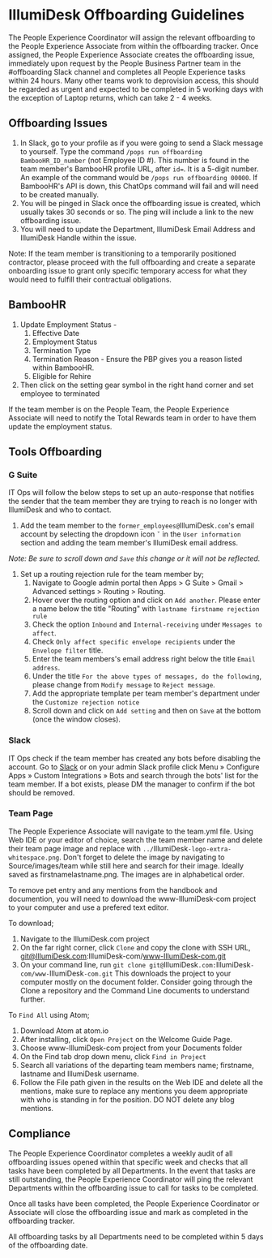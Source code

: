 # IllumiDesk Offboarding Guidelines

The People Experience Coordinator will assign the relevant offboarding to the People Experience Associate from within the offboarding tracker. Once assigned, the People Experience Associate creates the offboarding issue, immediately upon request by the People Business Partner team in the \#offboarding Slack channel and completes all People Experience tasks within 24 hours. Many other teams work to deprovision access, this should be regarded as urgent and expected to be completed in 5 working days with the exception of Laptop returns, which can take 2 - 4 weeks.

## Offboarding Issues <a id="offboarding-issues"></a>

1. In Slack, go to your profile as if you were going to send a Slack message to yourself. Type the command `/pops run offboarding BambooHR_ID_number` \(not Employee ID \#\). This number is found in the team member's BambooHR profile URL, after `id=`. It is a 5-digit number. An example of the command would be `/pops run offboarding 00000`. If BambooHR's API is down, this ChatOps command will fail and will need to be created manually.
2. You will be pinged in Slack once the offboarding issue is created, which usually takes 30 seconds or so. The ping will include a link to the new offboarding issue.
3. You will need to update the Department, IllumiDesk Email Address and IllumiDesk Handle within the issue.

Note: If the team member is transitioning to a temporarily positioned contractor, please proceed with the full offboarding and create a separate onboarding issue to grant only specific temporary access for what they would need to fulfill their contractual obligations.

## BambooHR <a id="bamboohr"></a>

1. Update Employment Status -
   1. Effective Date
   2. Employment Status
   3. Termination Type
   4. Termination Reason - Ensure the PBP gives you a reason listed within BambooHR.
   5. Eligible for Rehire
2. Then click on the setting gear symbol in the right hand corner and set employee to terminated

If the team member is on the People Team, the People Experience Associate will need to notify the Total Rewards team in order to have them update the employment status.

## Tools Offboarding <a id="tools-offboarding"></a>

### G Suite <a id="g-suite"></a>

IT Ops will follow the below steps to set up an auto-response that notifies the sender that the team member they are trying to reach is no longer with IllumiDesk and who to contact.

1. Add the team member to the `former_employees@`IllumiDesk`.com`'s email account by selecting the dropdown icon `ˇ` in the `User information` section and adding the team member's IllumiDesk email address.

_Note: Be sure to scroll down and `Save` this change or it will not be reflected._

1. Set up a routing rejection rule for the team member by;
   1. Navigate to Google admin portal then Apps &gt; G Suite &gt; Gmail &gt; Advanced settings &gt; Routing &gt; Routing.
   2. Hover over the routing option and click on `Add another`. Please enter a name below the title "Routing" with `lastname firstname rejection rule`
   3. Check the option `Inbound` and `Internal-receiving` under `Messages to affect`.
   4. Check `Only affect specific envelope recipients` under the `Envelope filter` title.
   5. Enter the team members's email address right below the title `Email address`.
   6. Under the title `For the above types of messages, do the following`, please change from `Modify message` to `Reject message`.
   7. Add the appropriate template per team member's department under the `Customize rejection notice`
   8. Scroll down and click on `Add setting` and then on `Save` at the bottom \(once the window closes\).

### Slack <a id="slack"></a>

IT Ops check if the team member has created any bots before disabling the account. Go to [Slack](https://gitlab.slack.com/apps/manage) or on your admin Slack profile click Menu » Configure Apps » Custom Integrations » Bots and search through the bots' list for the team member. If a bot exists, please DM the manager to confirm if the bot should be removed.

### Team Page <a id="team-page"></a>

The People Experience Associate will navigate to the team.yml file. Using Web IDE or your editor of choice, search the team member name and delete their team page image and replace with `../`IllumiDesk`-logo-extra-whitespace.png`. Don't forget to delete the image by navigating to Source/images/team while still here and search for their image. Ideally saved as firstnamelastname.png. The images are in alphabetical order.

To remove pet entry and any mentions from the handbook and documention, you will need to download the www-IllumiDesk-com project to your computer and use a prefered text editor.

To download;

1. Navigate to the IllumiDesk.com project
2. On the far right corner, click `Clone` and copy the clone with SSH URL, git@IllumiDesk.com:IllumiDesk-com/www-IllumiDesk-com.git
3. On your command line, run `git clone git@`IllumiDesk`.com:`IllumiDesk`-com/www-`IllumiDesk`-com.git` This downloads the project to your computer mostly on the document folder. Consider going through the Clone a repository and the Command Line documents to understand further.

To `Find All` using Atom;

1. Download Atom at atom.io
2. After installing, click `Open Project` on the Welcome Guide Page.
3. Choose www-IllumiDesk-com project from your Documents folder
4. On the Find tab drop down menu, click `Find in Project`
5. Search all variations of the departing team members name; firstname, lastname and IllumiDesk username.
6. Follow the File path given in the results on the Web IDE and delete all the mentions, make sure to replace any mentions you deem appropriate with who is standing in for the position. DO NOT delete any blog mentions.

## Compliance <a id="compliance"></a>

The People Experience Coordinator completes a weekly audit of all offboarding issues opened within that specific week and checks that all tasks have been completed by all Departments. In the event that tasks are still outstanding, the People Experience Coordinator will ping the relevant Departments within the offboarding issue to call for tasks to be completed.

Once all tasks have been completed, the People Experience Coordinator or Associate will close the offboarding issue and mark as completed in the offboarding tracker.

All offboarding tasks by all Departments need to be completed within 5 days of the offboarding date.

